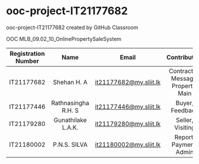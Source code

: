 # ooc-project-IT21177682
ooc-project-IT21177682 created by GitHub Classroom

OOC MLB_09.02_10_OnlinePropertySaleSystem

| Registration Number | Name | Email | Contribution |
| :---: | :---: | :---: | :---: |
| IT21177682  | Shehan H. A | it21177682@my.sliit.lk | Contractor, Message, Property, Main |
| IT21177446 |Rathnasingha R.H. S  | it21177446@my.sliit.lk | Buyer, Feedback |
| IT21179280 | Gunathilake L.A.K.  | it21179280@my.sliit.lk |Seller, Visiting |
| IT21180002 | P.N.S. SILVA | it21180002@my.sliit.lk | Report, Payment, Admin |
